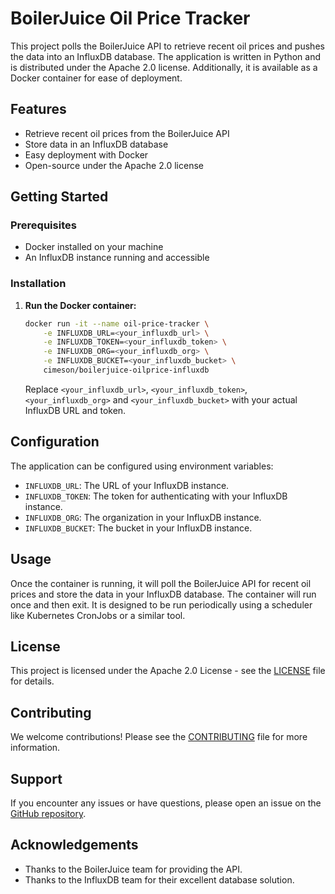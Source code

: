 # BoilerJuice Oil Price Tracker

This project polls the BoilerJuice API to retrieve recent oil prices and pushes the data into an InfluxDB database. The application is written in Python and is distributed under the Apache 2.0 license. Additionally, it is available as a Docker container for ease of deployment.

## Features

- Retrieve recent oil prices from the BoilerJuice API
- Store data in an InfluxDB database
- Easy deployment with Docker
- Open-source under the Apache 2.0 license

## Getting Started

### Prerequisites

- Docker installed on your machine
- An InfluxDB instance running and accessible

### Installation

1. **Run the Docker container:**

    ```sh
    docker run -it --name oil-price-tracker \
        -e INFLUXDB_URL=<your_influxdb_url> \
        -e INFLUXDB_TOKEN=<your_influxdb_token> \
        -e INFLUXDB_ORG=<your_influxdb_org> \
        -e INFLUXDB_BUCKET=<your_influxdb_bucket> \
        cimeson/boilerjuice-oilprice-influxdb
    ```

    Replace `<your_influxdb_url>`, `<your_influxdb_token>`, `<your_influxdb_org>` and `<your_influxdb_bucket>` with your actual InfluxDB URL and token.

## Configuration

The application can be configured using environment variables:

- `INFLUXDB_URL`: The URL of your InfluxDB instance.
- `INFLUXDB_TOKEN`: The token for authenticating with your InfluxDB instance.
- `INFLUXDB_ORG`: The organization in your InfluxDB instance.
- `INFLUXDB_BUCKET`: The bucket in your InfluxDB instance.

## Usage

Once the container is running, it will poll the BoilerJuice API for recent oil prices and store the data in your InfluxDB database. The container will run once and then exit. It is designed to be run periodically using a scheduler like Kubernetes CronJobs or a similar tool.

## License

This project is licensed under the Apache 2.0 License - see the [LICENSE](LICENSE) file for details.

## Contributing

We welcome contributions! Please see the [CONTRIBUTING](CONTRIBUTING.md) file for more information.

## Support

If you encounter any issues or have questions, please open an issue on the [GitHub repository](https://github.com/yourusername/boilerjuice-oil-price-tracker/issues).

## Acknowledgements

- Thanks to the BoilerJuice team for providing the API.
- Thanks to the InfluxDB team for their excellent database solution.
```